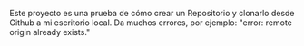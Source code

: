 Este proyecto es una prueba de cómo crear un Repositorio y clonarlo desde Github a mi escritorio local. Da muchos errores, por ejemplo: "error: remote origin already exists."